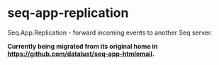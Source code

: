 # seq-app-replication

Seq.App.Replication - forward incoming events to another Seq server.

**Currently being migrated from its original home in https://github.com/datalust/seq-app-htmlemail.**

